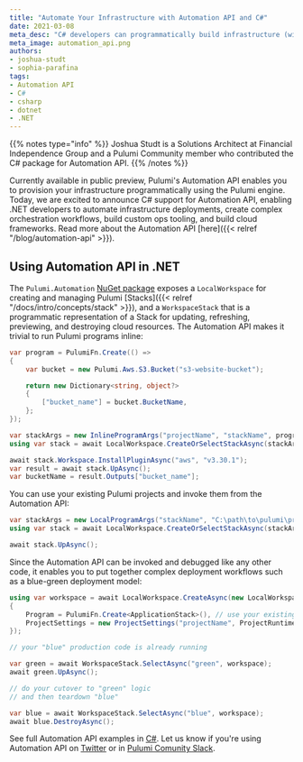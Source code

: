 ```yaml
---
title: "Automate Your Infrastructure with Automation API and C#"
date: 2021-03-08
meta_desc: "C# developers can programmatically build infrastructure (with out a CLI) using the Pulumi Automation API package. "
meta_image: automation_api.png
authors:
- joshua-studt
- sophia-parafina
tags:
- Automation API
- C#
- csharp
- dotnet
- .NET
---
```


{{% notes type="info" %}}
Joshua Studt is a Solutions Architect at Financial Independence Group and a Pulumi Community member who contributed the C# package for Automation API.
{{% /notes %}}

Currently available in public preview, Pulumi's Automation API enables you to provision your infrastructure programmatically using the Pulumi engine. Today, we are excited to announce C# support for Automation API, enabling .NET developers to automate infrastructure deployments, create complex orchestration workflows, build custom ops tooling, and build cloud frameworks. Read more about the Automation API [here]({{< relref "/blog/automation-api" >}}).

## Using Automation API in .NET

The `Pulumi.Automation` [NuGet package](https://www.nuget.org/packages/Pulumi.Automation) exposes a `LocalWorkspace` for  creating and managing Pulumi [Stacks]({{< relref "/docs/intro/concepts/stack" >}}), and a `WorkspaceStack` that is a programmatic representation of a Stack for updating, refreshing, previewing, and destroying cloud resources. The Automation API makes it trivial to run Pulumi programs inline:

```csharp
var program = PulumiFn.Create(() =>
{
    var bucket = new Pulumi.Aws.S3.Bucket("s3-website-bucket");

    return new Dictionary<string, object?>
    {
        ["bucket_name"] = bucket.BucketName,
    };
});

var stackArgs = new InlineProgramArgs("projectName", "stackName", program);
using var stack = await LocalWorkspace.CreateOrSelectStackAsync(stackArgs);

await stack.Workspace.InstallPluginAsync("aws", "v3.30.1");
var result = await stack.UpAsync();
var bucketName = result.Outputs["bucket_name"];
```

You can use your existing Pulumi projects and invoke them from the Automation API:

```csharp
var stackArgs = new LocalProgramArgs("stackName", "C:\path\to\pulumi\project\dir");
using var stack = await LocalWorkspace.CreateOrSelectStackAsync(stackArgs);

await stack.UpAsync();
```

Since the Automation API can be invoked and debugged like any other code, it enables you to put together complex deployment workflows such as a blue-green deployment model:

```csharp
using var workspace = await LocalWorkspace.CreateAsync(new LocalWorkspaceOptions
{
    Program = PulumiFn.Create<ApplicationStack>(), // use your existing Pulumi.Stack implementation
    ProjectSettings = new ProjectSettings("projectName", ProjectRuntimeName.Dotnet),
});

// your "blue" production code is already running

var green = await WorkspaceStack.SelectAsync("green", workspace);
await green.UpAsync();

// do your cutover to "green" logic
// and then teardown "blue"

var blue = await WorkspaceStack.SelectAsync("blue", workspace);
await blue.DestroyAsync();
```

See full Automation API examples in [C#](https://github.com/pulumi/automation-api-examples/tree/main/dotnet). Let us know if you're using Automation API on [Twitter](https://twitter.com/PulumiCorp) or in [Pulumi Comunity Slack](https://slack.pulumi.com/).
